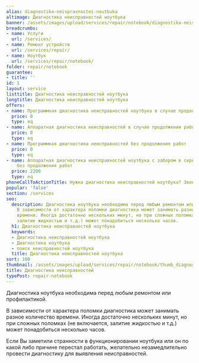 ```yaml
---
alias: diagnostika-neispravnostei-noutbuka
altimage: Диагностика неисправностей ноутбука
banner: /assets/images/upload/services/repair/notebook/diagnostika-neispravnostei-noutbuka.jpg
breadcrumbs:
- name: Услуги
  url: /services/
- name: Ремонт устройств
  url: /services/repair/
- name: Ноутбук
  url: /services/repair/notebook/
folder: repair/notebook
guarantee:
- title: ''
id: 1
layout: service
listtitle: Диагностика неисправностей ноутбука
longtitle: Диагностика неисправностей ноутбука
offers:
- name: Программная диагностика неисправностей ноутбука в случае продолжении работ
  price: 0
  type: eq
- name: Аппаратная диагностика неисправностей в случае продолжении работ
  price: 0
  type: eq
- name: Программная диагностика неисправностей без продолжения работ
  price: 0
  type: eq
- name: Аппаратная диагностика неисправностей ноутбука с забором в сервисный центр
    без продолжения работ
  price: 2200
  type: eq
phoneCallToActionTitle: Нужна диагностика неисправностей ноутбука? Звоните!
popular: 'false'
section: /services
seo:
  description: Диагностика ноутбука необходима перед любым ремонтом или профилактикой.
    В зависимости от характера поломки диагностика может занимать разное количество
    времени. Иногда достаточно нескольких минут, но при сложных поломках (не включается,
    залитие жидкостью и т.д.) может понадобиться несколько часов.
  h1: Диагностика неисправностей ноутбука
  keywords:
  - Диагностика неисправностей ноутбука
  - Диагностика ноутбука
  - поиск неисправностей ноутбука
  title: Диагностика неисправностей ноутбука
sort: 100
thumbnail: /assets/images/upload/services/repair/notebook/thumb_diagnostika-neispravnostei-noutbuka.jpg
title: Диагностика неисправностей
typePost: repair-notebook
---
```

Диагностика ноутбука необходима перед любым ремонтом или профилактикой.

В зависимости от характера поломки диагностика может занимать разное количество времени. Иногда достаточно нескольких минут, но при сложных поломках (не включается, залитие жидкостью и т.д.) может понадобиться несколько часов.

Если Вы заметили странности в функционировании ноутбука или он по какой либо причине перестал работать, желательно незамедлительно провести диагностику для выявления неисправностей.

